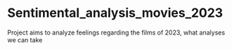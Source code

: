 # Sentimental_analysis_movies_2023
Project aims to analyze feelings regarding the films of 2023, what analyses we can take
